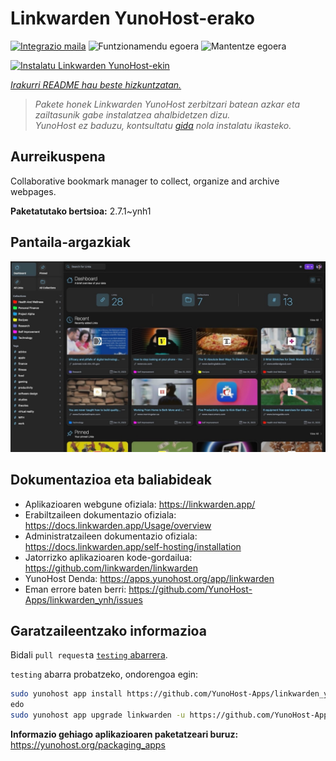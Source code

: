 <!--
Ohart ongi: README hau automatikoki sortu da <https://github.com/YunoHost/apps/tree/master/tools/readme_generator>ri esker
EZ editatu eskuz.
-->

# Linkwarden YunoHost-erako

[![Integrazio maila](https://dash.yunohost.org/integration/linkwarden.svg)](https://ci-apps.yunohost.org/ci/apps/linkwarden/) ![Funtzionamendu egoera](https://ci-apps.yunohost.org/ci/badges/linkwarden.status.svg) ![Mantentze egoera](https://ci-apps.yunohost.org/ci/badges/linkwarden.maintain.svg)

[![Instalatu Linkwarden YunoHost-ekin](https://install-app.yunohost.org/install-with-yunohost.svg)](https://install-app.yunohost.org/?app=linkwarden)

*[Irakurri README hau beste hizkuntzatan.](./ALL_README.md)*

> *Pakete honek Linkwarden YunoHost zerbitzari batean azkar eta zailtasunik gabe instalatzea ahalbidetzen dizu.*  
> *YunoHost ez baduzu, kontsultatu [gida](https://yunohost.org/install) nola instalatu ikasteko.*

## Aurreikuspena

Collaborative bookmark manager to collect, organize and archive webpages.


**Paketatutako bertsioa:** 2.7.1~ynh1

## Pantaila-argazkiak

![Linkwarden(r)en pantaila-argazkia](./doc/screenshots/dashboard.jpg)

## Dokumentazioa eta baliabideak

- Aplikazioaren webgune ofiziala: <https://linkwarden.app/>
- Erabiltzaileen dokumentazio ofiziala: <https://docs.linkwarden.app/Usage/overview>
- Administratzaileen dokumentazio ofiziala: <https://docs.linkwarden.app/self-hosting/installation>
- Jatorrizko aplikazioaren kode-gordailua: <https://github.com/linkwarden/linkwarden>
- YunoHost Denda: <https://apps.yunohost.org/app/linkwarden>
- Eman errore baten berri: <https://github.com/YunoHost-Apps/linkwarden_ynh/issues>

## Garatzaileentzako informazioa

Bidali `pull request`a [`testing` abarrera](https://github.com/YunoHost-Apps/linkwarden_ynh/tree/testing).

`testing` abarra probatzeko, ondorengoa egin:

```bash
sudo yunohost app install https://github.com/YunoHost-Apps/linkwarden_ynh/tree/testing --debug
edo
sudo yunohost app upgrade linkwarden -u https://github.com/YunoHost-Apps/linkwarden_ynh/tree/testing --debug
```

**Informazio gehiago aplikazioaren paketatzeari buruz:** <https://yunohost.org/packaging_apps>
